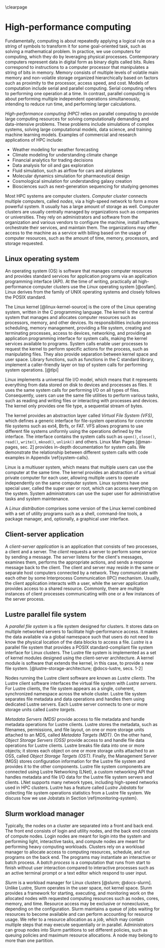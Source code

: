 \clearpage

# High-performance computing
Fundamentally, computing is about repeatedly applying a logical rule on a string of symbols to transform it for some goal-oriented task, such as solving a mathematical problem.
In practice, we use computers for computing, which they do by leveraging physical processes.
Contemporary computers represent data in digital form as binary digits called bits.
Rules correspond to instructions to a computer processor that manipulates a string of bits in memory.
Memory consists of multiple levels of volatile main memory and non-volatile storage organized hierarchically based on factors such as proximity to the processor, access speed, and cost.
Models of computation include serial and parallel computing.
Serial computing refers to performing one operation at a time.
In contrast, parallel computing is about performing multiple independent operations simultaneously, intending to reduce run time, and performing larger calculations.

*High-performance computing (HPC)* relies on parallel computing to provide large computing resources for solving computationally demanding and data-intensive problems.
These problems include simulations of complex systems, solving large computational models, data science, and training machine learning models.
Examples of commercial and research applications of HPC include:

- Weather modeling for weather forecasting
- Climate modeling for understanding climate change
- Financial analytics for trading decisions
- Data analysis for oil and gas exploration
- Fluid simulation, such as airflow for cars and airplanes
- Molecular dynamics simulation for pharmaceutical design
- Cosmological simulation for understanding galaxy creation
- Biosciences such as next-generation sequencing for studying genomes

Most HPC systems are computer clusters.
*Computer cluster* connects multiple computers, called *nodes*, via a high-speed network to form a more powerful system.
It usually has a large amount of storage as well.
Computer clusters are usually centrally managed by organizations such as companies or universities.
They rely on administrators and software from the organization and various vendors to configure the machine, install software, orchestrate their services, and maintain them.
The organizations may offer access to the machine as a service with billing based on the usage of computer resources, such as the amount of time, memory, processors, and storage requested.
<!-- Organizations may also build clusters for internal use. -->


## Linux operating system
An operating system (OS) is software that manages computer resources and provides standard services for application programs via an application programming interface (API).
At the time of writing, practically all high-performance computer clusters use the *Linux* operating system [@osfam].
Linux derives from the family of UNIX operating systems and closely follows the POSIX standard.

The Linux kernel [@linux-kernel-source] is the core of the Linux operating system, written in the C programming language.
The kernel is the central system that manages and allocates computer resources such as processors, memory, and other devices.
Its responsibilities include process scheduling, memory management, providing a file system, creating and terminating processes, access to devices, networking, and providing an application programming interface for system calls, making the kernel services available to programs.
System calls enable user processes to request the kernel to perform specific actions for the process, such as manipulating files.
They also provide separation between kernel space and user space.
Library functions, such as functions in the C standard library, implement a caller-friendly layer on top of system calls for performing system operations. [@tlpi]

Linux implements a universal file I/O model, which means that it represents everything from data stored on disk to devices and processes as files.
It uses the same system calls for performing I/O on all types of files.
Consequently, users can use the same file utilities to perform various tasks, such as reading and writing files or interacting with processes and devices.
The kernel only provides one file type, a sequential stream of bytes.

The kernel provides an abstraction layer called *Virtual File System (VFS)*, which defines a generic interface for file-system operations for concrete file systems such as ext4, Btrfs, or FAT.
VFS allows programs to use different file systems uniformly using the operations defined by the interface.
The interface contains the system calls such as `open()`, `close()`, `read()`, `write()`, `mknod()`, `unlink()` and others.
Linux Man Pages [@man-pages, sec. 2] provides in-depth documentation for system calls.
We demonstrate the relationship between different system calls with code examples in Appendix \ref{system-calls}.

Linux is a multiuser system, which means that multiple users can use the computer at the same time.
The kernel provides an abstraction of a virtual private computer for each user, allowing multiple users to operate independently on the same computer system.
Linux systems have one special user, called the super user or root, which can access everything on the system.
System administrators can use the super user for administrative tasks and system maintenance.

A *Linux distribution* comprises some version of the Linux kernel combined with a set of utility programs such as a shell, command-line tools, a package manager, and, optionally, a graphical user interface.


## Client-server application
A *client-server application* is an application that consists of two processes, a client and a server.
The *client* requests a server to perform some service by sending a message.
The *server* listens for the client's messages, examines them, performs the appropriate actions, and sends a response message back to the client.
The client and server may reside in the same or separate host computers connected by a network.
They communicate with each other by some Interprocess Communication (IPC) mechanism.
Usually, the client application interacts with a user, while the server application provides access to a shared resource.
Commonly, there are multiple instances of client processes communicating with one or a few instances of the server process.


## Lustre parallel file system
A *parallel file system* is a file system designed for clusters.
It stores data on multiple networked servers to facilitate high-performance access.
It makes the data available via a global namespace such that users do not need to know the physical location of the data blocks to access a file.
*Lustre* is a parallel file system that provides a POSIX standard-compliant file system interface for Linux clusters.
The Lustre file system is implemented as a set of kernel modules designed using the client-server architecture.
A kernel module is software that extends the kernel, in this case, to provide a new file system.
[@lustre-storage-architecture; @docs-lustre, secs. 1-2]

Nodes running the Lustre client software are known as *Lustre clients*.
The Lustre client software interfaces the virtual file system with *Lustre servers*.
For Lustre clients, the file system appears as a single, coherent, synchronized namespace across the whole cluster.
Lustre file system separates file metadata and data operations and handles them using dedicated Lustre servers.
Each Lustre server connects to one or more storage units called *Lustre targets*.

*Metadata Servers (MDS)* provide access to file metadata and handle metadata operations for Lustre clients.
Lustre stores the metadata, such as filenames, permissions, and file layout, on one or more storage units attached to an MDS, called *Metadata Targets (MDT)*.
On the other hand, *Object Storage Servers (OSS)* provide access to and handle file data operations for Lustre clients.
Lustre breaks file data into one or more objects; it stores each object on one or more storage units attached to an OSS, called *Object Storage Targets (OST)*.
Finally, the Management Server (MGS) stores configuration information for the Lustre file system and provides it to the other components.
Lustre file system components are connected using Lustre Networking (LNet), a custom networking API that handles metadata and file I/O data for the Lustre file system servers and clients.
LNet supports many network types, including high-speed networks used in HPC clusters.
Lustre has a feature called *Lustre Jobstats* for collecting file system operations statistics from a Lustre file system.
We discuss how we use Jobstats in Section \ref{monitoring-system}.


## Slurm workload manager
Typically, the nodes on a cluster are separated into a front and back end.
The front end consists of login and utility nodes, and the back end consists of compute nodes.
Login nodes are meant for login into the system and performing light, interactive tasks, and compute nodes are meant for performing heavy computing workloads.
Clusters rely on a workload manager to allocate access to computing resources, schedule, and run programs on the back end.
The programs may instantiate an interactive or batch process.
A *batch process* is a computation that runs from start to finish without user interaction compared to interactive processes such as an active terminal prompt or a text editor which respond to user input.

*Slurm* is a workload manager for Linux clusters [@slurm; @docs-slurm].
Unlike Lustre, Slurm operates in the user space, not kernel space.
Slurm provides a framework for starting, executing, and monitoring work on the allocated nodes with requested computing resources such as nodes, cores, memory, and time.
Resource access may be exclusive or nonexclusive, depending on the configuration.
Slurm maintains a queue of jobs waiting for resources to become available and can perform accounting for resource usage.
We refer to a resource allocation as a *job*, which may contain multiple steps that may execute sequentially or in parallel.
Administrators can group nodes into Slurm partitions to set different policies, such as queuing policies and maximum resource allocations.
A node may belong to more than one partition.
